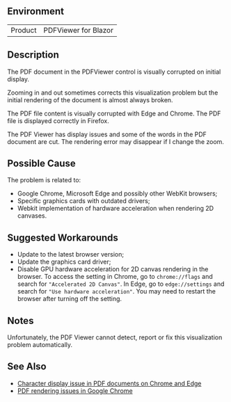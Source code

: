 
## Environment

<table>
<tbody>
<tr>
<td>Product</td>
<td>PDFViewer for Blazor</td>
</tr>
</tbody>
</table>

## Description

The PDF document in the PDFViewer control is visually corrupted on initial display.

Zooming in and out sometimes corrects this visualization problem but the initial rendering of the document is almost always broken.

The PDF file content is visually corrupted with Edge and Chrome. The PDF file is displayed correctly in Firefox.

The PDF Viewer has display issues and some of the words in the PDF document are cut. The rendering error may disappear if I change the zoom.

## Possible Cause

The problem is related to:

* Google Chrome, Microsoft Edge and possibly other WebKit browsers;
* Specific graphics cards with outdated drivers;
* Webkit implementation of hardware acceleration when rendering 2D canvases.

## Suggested Workarounds

* Update to the latest browser version;
* Update the graphics card driver;
* Disable GPU hardware acceleration for 2D canvas rendering in the browser. To access the setting in Chrome, go to `chrome://flags` and search for `"Accelerated 2D Canvas"`. In Edge, go to `edge://settings` and search for `"Use hardware acceleration"`. You may need to restart the browser after turning off the setting.

## Notes

Unfortunately, the PDF Viewer cannot detect, report or fix this visualization problem automatically.

## See Also

* [Character display issue in PDF documents on Chrome and Edge](https://pdfjs.community/t/character-display-issue-on-chrome-edge-but-not-firefox/1753/9)
* [PDF rendering issues in Google Chrome](https://support.papersapp.com/support/solutions/articles/30000046026-pdf-rendering-issues-in-google-chrome-on-windows-10)
